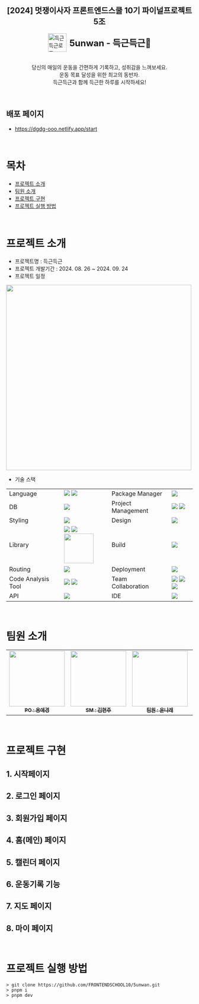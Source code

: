 <h2 style="text-align: center">[2024] 멋쟁이사자 프론트엔드스쿨 10기 파이널프로젝트 5조</h2>

<div style="display: flex; justify-content: center; align-items: center; gap: 8px;">
  <img width="50" src="https://github.com/user-attachments/assets/06573d75-63a6-46ca-bb2e-f93ef5d7a260" alt="득근득근로고" >
  <strong style="font-size: 24px">5unwan - 득근득근💪</strong>
</div>

<br />

<p style="text-align: center">
  당신의 매일의 운동을 간편하게 기록하고, 성취감을 느껴보세요. <br />
  운동 목표 달성을 위한 최고의 동반자. <br />
  득근득근과 함께 득근한 하루를 시작하세요! <br />
</p>

<br />

## 배포 페이지
* https://dgdg-ooo.netlify.app/start

<br />

# 목차
* [프로젝트 소개](#프로젝트-소개)
* [팀원 소개](#팀원-소개)
* [프로젝트 구현](#프로젝트-구현)
* [프로젝트 실행 방법](#프로젝트-실행-방법)

<br />

# 프로젝트 소개
<a name='프로젝트-소개'></a>
* 프로젝트명 : 득근득근
* 프로젝트 개발기간 : 2024. 08. 26 ~ 2024. 09. 24
* 프로젝트 일정

<img src="https://github.com/user-attachments/assets/18b81a66-eefd-460a-8ad6-11510a4f012c" width="500px">

<br />

* 기술 스택

<table>
  <tbody>
    <tr>
      <td>Language</td>
      <td>
        <img src="https://img.shields.io/badge/typescript-3178C6?style=for-the-badge&logo=typescript&logoColor=white">
        <img src="https://img.shields.io/badge/Html5-E34F26?style=for-the-badge&logo=HTML5&logoColor=white">
      </td>
      <td>Package Manager</td>
      <td><img src="https://img.shields.io/badge/pnpm-F69220?style=for-the-badge&logo=pnpm&logoColor=white"></td>
    </tr>
    <tr>
      <td>DB</td>
      <td>
        <img src="https://img.shields.io/badge/pocketbase-B8DBE4?style=for-the-badge&logo=pocketbase&logoColor=white">
      </td>
      <td>Project Management</td>
      <td>
        <img src="https://img.shields.io/badge/git-F05032?style=for-the-badge&logo=git&logoColor=white">
        <img src="https://img.shields.io/badge/github-181717?style=for-the-badge&logo=github&logoColor=white">
      </td>
    </tr>
    <tr>
      <td>Styling</td>
      <td>
        <img src="https://img.shields.io/badge/cssmodules-000?style=for-the-badge&logo=cssmodules&logoColor=white">
      </td>
      <td>Design</td>
      <td>
        <img src="https://img.shields.io/badge/figma-F24E1E?style=for-the-badge&logo=figma&logoColor=white">
      </td>
    </tr>
    <tr>
      <td>Library</td>
      <td>
        <img src="https://img.shields.io/badge/react-61DAFB?style=for-the-badge&logo=react&logoColor=white">
        <img src="https://img.shields.io/badge/reactquery-FF4154?style=for-the-badge&logo=reactquery&logoColor=white">
        <img width="80px"src=https://miro.medium.com/v2/resize:fit:1400/0*XH2TqZCW2n_nsNDR>
      </td>
      <td>Build</td>
      <td>
        <img src="https://img.shields.io/badge/vite-646CFF?style=for-the-badge&logo=vite&logoColor=white">
      </td>
    </tr>
    <tr>
      <td>Routing</td>
      <td>
        <img src="https://img.shields.io/badge/reactrouter-CA4245?style=for-the-badge&logo=reactrouter&logoColor=white">
      </td>
      <td>Deployment</td>
      <td>
        <img src="https://img.shields.io/badge/netlify-00C7B7?style=for-the-badge&logo=netlify&logoColor=white">
      </td>
    </tr>
    <tr>
      <td>Code Analysis Tool</td>
      <td>
        <img src="https://img.shields.io/badge/eslint-4B32C3?style=for-the-badge&logo=eslint&logoColor=white">
        <img src="https://img.shields.io/badge/prettier-F7B93E?style=for-the-badge&logo=prettier&logoColor=white">
      </td>
      <td>Team Collaboration</td>
      <td>
        <img src="https://img.shields.io/badge/discord-5865F2?style=for-the-badge&logo=discord&logoColor=white">
        <img src="https://img.shields.io/badge/github-181717?style=for-the-badge&logo=github&logoColor=white">
        <img src="https://img.shields.io/badge/notion-000000?style=for-the-badge&logo=notion&logoColor=white">
      </td>
    </tr>
    <tr>
      <td>API</td>
      <td>
        <img src="https://img.shields.io/badge/kakaomap-FFCD00?style=for-the-badge&logo=kakao&logoColor=white">
      </td>
      <td>IDE</td>
      <td>
        <img src="https://img.shields.io/badge/visualstudiocode-29A7DF?style=for-the-badge&logo=visualstudiocode&logoColor=white">
      </td>
    </tr>
  </tbody>
</table>

<br />

# 팀원 소개
<a name='팀원-소개'></a>
<table>
  <tbody>
    <tr>
      <td align="center"><a href="https://github.com/aekyung11"><img src="https://github.com/user-attachments/assets/90a60942-6bc5-4498-a8c6-d1fe1b163300" width="150px;" height="auto" alt=""/><br /><sub><b>PO : 용애경</b></sub></a><br /></td>
      <td align="center"><a href="https://github.com/hyesom2"><img src="https://avatars.githubusercontent.com/u/123542438?v=4" width="150px;" height="auto" alt=""/><br /><sub><b>SM : 김현주</b></sub></a><br /></td>
      <td align="center"><a href="https://github.com/yun-narae"><img src="https://avatars.githubusercontent.com/u/150977519?v=4" width="150px;" alt=""/><br /><sub><b>팀원 : 윤나래</b></sub></a><br /></td>
      <td align="center"><a href="https://github.com/arayofseonshine"><img src="https://media.discordapp.net/attachments/1276470734608138271/1277849625260331040/IMG_20240823_085338_204.jpg?ex=66cea9b3&is=66cd5833&hm=6dc99811c336cd3e459231a06107591e21cb57bd783aed5a013206e62aeb3d33&=&format=webp&width=586&height=586" width="150px;" alt=""/><br /><sub><b>팀원 : 정은선</b></sub></a><br /></td>
    </tr>
  </tbody>
</table>

<br />


# 프로젝트 구현
<a name='프로젝트-구현'></a>

## 1. 시작페이지


## 2. 로그인 페이지

## 3. 회원가입 페이지

## 4. 홈(메인) 페이지

## 5. 캘린더 페이지

## 6. 운동기록 기능

## 7. 지도 페이지

## 8. 마이 페이지



<br />

# 프로젝트 실행 방법
<a name='프로젝트-실행-방법'></a>
```
> git clone https://github.com/FRONTENDSCHOOL10/5unwan.git
> pnpm i
> pnpm dev
```